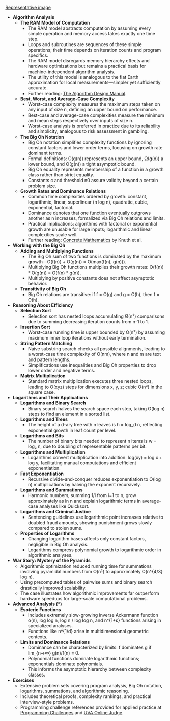 [Representative image](ADM-ch02-algo-analysis.best.png)

- **Algorithm Analysis**
  - **The RAM Model of Computation**
    - The RAM model abstracts computation by assuming every simple operation and memory access takes exactly one time step.  
    - Loops and subroutines are sequences of these simple operations; their time depends on iteration counts and program specifics.  
    - The RAM model disregards memory hierarchy effects and hardware optimizations but remains a practical basis for machine-independent algorithm analysis.  
    - The utility of this model is analogous to the flat Earth approximation for local measurements—simpler yet sufficiently accurate.  
    - Further reading: [The Algorithm Design Manual](https://doi.org/10.1007/978-1-84800-070-4).  
  - **Best, Worst, and Average-Case Complexity**
    - Worst-case complexity measures the maximum steps taken on any input of size n, defining an upper bound on performance.  
    - Best-case and average-case complexities measure the minimum and mean steps respectively over inputs of size n.  
    - Worst-case analysis is preferred in practice due to its reliability and simplicity, analogous to risk assessment in gambling.  
  - **The Big Oh Notation**
    - Big Oh notation simplifies complexity functions by ignoring constant factors and lower order terms, focusing on growth rate dominant terms.  
    - Formal definitions: O(g(n)) represents an upper bound, Ω(g(n)) a lower bound, and Θ(g(n)) a tight asymptotic bound.  
    - Big Oh equality represents membership of a function in a growth class rather than strict equality.  
    - Constants c and threshold n0 assure validity beyond a certain problem size.  
  - **Growth Rates and Dominance Relations**
    - Common time complexities ordered by growth: constant, logarithmic, linear, superlinear (n log n), quadratic, cubic, exponential, factorial.  
    - Dominance denotes that one function eventually outgrows another as n increases, formalized via Big Oh relations and limits.  
    - Practical implications: algorithms with factorial or exponential growth are unusable for large inputs; logarithmic and linear complexities scale well.  
    - Further reading: [Concrete Mathematics](https://doi.org/10.5555/58080) by Knuth et al.  
- **Working with the Big Oh**
  - **Adding and Multiplying Functions**
    - The Big Oh sum of two functions is dominated by the maximum growth—O(f(n)) + O(g(n)) = O(max(f(n), g(n))).  
    - Multiplying Big Oh functions multiplies their growth rates: O(f(n)) * O(g(n)) = O(f(n) * g(n)).  
    - Multiplying by positive constants does not affect asymptotic behavior.  
  - **Transitivity of Big Oh**
    - Big Oh relations are transitive: if f = O(g) and g = O(h), then f = O(h).  
- **Reasoning About Efficiency**
  - **Selection Sort**
    - Selection sort has nested loops accumulating Θ(n²) comparisons due to summing decreasing iteration counts from n-1 to 1.  
  - **Insertion Sort**
    - Worst-case running time is upper bounded by O(n²) by assuming maximum inner loop iterations without early termination.  
  - **String Pattern Matching**
    - Naive substring search checks all possible alignments, leading to a worst-case time complexity of O(nm), where n and m are text and pattern lengths.  
    - Simplifications use inequalities and Big Oh properties to drop lower order and negative terms.  
  - **Matrix Multiplication**
    - Standard matrix multiplication executes three nested loops, leading to O(xyz) steps for dimensions x, y, z; cubic O(n³) in the square case.  
- **Logarithms and Their Applications**
  - **Logarithms and Binary Search**
    - Binary search halves the search space each step, taking O(log n) steps to find an element in a sorted list.  
  - **Logarithms and Trees**
    - The height of a d-ary tree with n leaves is h = log_d n, reflecting exponential growth in leaf count per level.  
  - **Logarithms and Bits**
    - The number of binary bits needed to represent n items is w = log₂ n, due to doubling of representable patterns per bit.  
  - **Logarithms and Multiplication**
    - Logarithms convert multiplication into addition: log(xy) = log x + log y, facilitating manual computations and efficient exponentiation.  
  - **Fast Exponentiation**
    - Recursive divide-and-conquer reduces exponentiation to O(log n) multiplications by halving the exponent recursively.  
  - **Logarithms and Summations**
    - Harmonic numbers, summing 1/i from i=1 to n, grow approximately as ln n and explain logarithmic terms in average-case analyses like Quicksort.  
  - **Logarithms and Criminal Justice**
    - Sentencing guidelines use logarithmic point increases relative to doubled fraud amounts, showing punishment grows slowly compared to stolen sums.  
  - **Properties of Logarithms**
    - Changing logarithm bases affects only constant factors, negligible in Big Oh analysis.  
    - Logarithms compress polynomial growth to logarithmic order in algorithmic analyses.  
- **War Story: Mystery of the Pyramids**
  - Algorithmic optimization reduced running time for summations involving pyramidal numbers from O(n²) to approximately O(n^{4/3} log n).  
  - Using precomputed tables of pairwise sums and binary search drastically improved scalability.  
  - The case illustrates how algorithmic improvements far outperform hardware speedups for large-scale computational problems.  
- **Advanced Analysis (*)**
  - **Esoteric Functions**
    - Includes extremely slow-growing inverse Ackermann function α(n), log log n, log n / log log n, and n^{1+ε} functions arising in specialized analyses.  
    - Functions like n^{1/d} arise in multidimensional geometric contexts.  
  - **Limits and Dominance Relations**
    - Dominance can be characterized by limits: f dominates g if lim_{n→∞} g(n)/f(n) = 0.  
    - Polynomial functions dominate logarithmic functions; exponentials dominate polynomials.  
    - This informs the asymptotic hierarchy between complexity classes.  
- **Exercises**
  - Extensive problem sets covering program analysis, Big Oh notation, logarithms, summations, and algorithmic reasoning.  
  - Includes theoretical proofs, complexity rankings, and practical interview-style problems.  
  - Programming challenge references provided for applied practice at [Programming Challenges](http://www.programming-challenges.com) and [UVA Online Judge](http://online-judge.uva.es).
